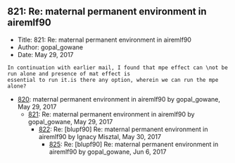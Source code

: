 ## 821: Re: maternal permanent environment in airemlf90

- Title: 821: Re: maternal permanent environment in airemlf90
- Author: gopal_gowane
- Date: May 29, 2017

```
In continuation with earlier mail, I found that mpe effect can \not be run alone and presence of mat effect is
essential to run it.is there any option, wherein we can run the mpe alone?
```

- [820](0820.md): maternal permanent environment in airemlf90 by gopal_gowane, May 29, 2017
    - [821](0821.md): Re: maternal permanent environment in airemlf90 by gopal_gowane, May 29, 2017
        - [822](0822.md): Re: [blupf90] Re: maternal permanent environment in airemlf90 by Ignacy Misztal, May 30, 2017
            - [825](0825.md): Re: [blupf90] Re: maternal permanent environment in airemlf90 by gopal_gowane, Jun 6, 2017
